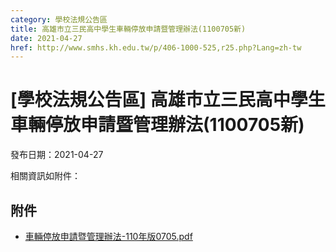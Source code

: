 ```yaml
---
category: 學校法規公告區
title: 高雄市立三民高中學生車輛停放申請暨管理辦法(1100705新)
date: 2021-04-27
href: http://www.smhs.kh.edu.tw/p/406-1000-525,r25.php?Lang=zh-tw
---
```


# [學校法規公告區] 高雄市立三民高中學生車輛停放申請暨管理辦法(1100705新)
發布日期：2021-04-27

<div><div></div><div>相關資訊如附件：</div></div>

## 附件
- [車輛停放申請暨管理辦法-110年版0705.pdf](https://www.smhs.kh.edu.tw/var/file/0/1000/attach/40/pta_698_1479034_39598.pdf)

